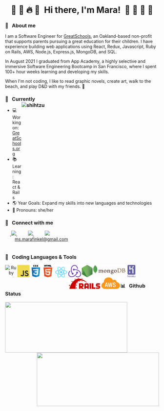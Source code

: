 <h1 align="center">🍍&nbsp;🍄&nbsp;🔥&nbsp;💖&nbsp;&nbsp;Hi there, I'm Mara!&nbsp;&nbsp;🦖&nbsp;🌈&nbsp;🧙‍&nbsp;🦈</h1>

### 🍎  &nbsp;&nbsp;About me

I am a Software Engineer for [GreatSchools](https://www.greatschools.org/), an Oakland-based non-profit that supports parents pursuing a great education for their children. I have experience building web applications using React, Redux, Javascript, Ruby on Rails, AWS, Node.js, Express.js, MongoDB, and SQL.

In August 2021 I graduated from App Academy, a highly selective and immersive Software Engineering Bootcamp in San Francisco, where I spent 100+ hour weeks learning and developing my skills.

When I'm not coding, I like to read graphic novels, create art, walk to the beach, and play D&D with my friends. 🖖

### 🌙  &nbsp;&nbsp;Currently <img align="right" alt="shihtzu" src="https://user-images.githubusercontent.com/76984497/135173191-3ba362e1-e95f-44d2-aa3b-d9501019015d.jpg" width="450" height="300" />

- 💻  Working on: [ GreatSchools.org ](https://www.greatschools.org/)
- 📚  Learning: React & Rails
- 🌎  Year Goals: Expand my skills into new languages and technologies
- 💖  Pronouns: she/her

### 🔗  &nbsp;&nbsp;Connect with me

&nbsp;&nbsp;&nbsp;&nbsp;<a href="https://www.linkedin.com/in/marafinkel">
  <img width="40px" src="https://raw.githubusercontent.com/peterthehan/peterthehan/master/assets/linkedin.svg" />
</a>
&nbsp;&nbsp;&nbsp;&nbsp;&nbsp;&nbsp;&nbsp;&nbsp;
<a href="https://internetmara.github.io/">
  <img width="40px" src="https://user-images.githubusercontent.com/76984497/135199931-99adc5e8-45ff-47b2-9c2a-deaf28f6931f.png" />
</a>
&nbsp;&nbsp;&nbsp;&nbsp;&nbsp;&nbsp;&nbsp;&nbsp;
<a href="mailto: ms.marafinkel@gmail.com">
  <img width="40px" src ="https://upload.wikimedia.org/wikipedia/commons/thumb/7/7e/Gmail_icon_%282020%29.svg/512px-Gmail_icon_%282020%29.svg.png">
</a>
<br />
&nbsp;&nbsp;&nbsp;&nbsp;&nbsp;&nbsp;&nbsp;&nbsp;ms.marafinkel@gmail.com
<br />
<br />
### 👾  &nbsp;&nbsp;Coding Languages & Tools
<div align="center">
<img align="left" alt="Ruby" width="40px" src="https://cdn.iconscout.com/icon/free/png-256/ruby-47-1175102.png" />

<img align="left" alt="JavaScript" width="40px" src="https://raw.githubusercontent.com/github/explore/80688e429a7d4ef2fca1e82350fe8e3517d3494d/topics/javascript/javascript.png" />

<img align="left" alt="CSS3" width="40px" src="https://raw.githubusercontent.com/github/explore/80688e429a7d4ef2fca1e82350fe8e3517d3494d/topics/css/css.png" />

<img align="left" alt="HTML5" width="40px" src="https://raw.githubusercontent.com/github/explore/80688e429a7d4ef2fca1e82350fe8e3517d3494d/topics/html/html.png" />

<img align="left" alt="React" width="47px" src="https://raw.githubusercontent.com/github/explore/80688e429a7d4ef2fca1e82350fe8e3517d3494d/topics/react/react.png" />

<img align="left" alt="Redux" height="40px" src="https://raw.githubusercontent.com/jangcla/github-profile/3b4d2cde84319e2b6dc1b0a042ba2fb9199a6a35/profile-photos/redux-icon.svg" />

<img align="left" alt="Node.js" width="40px" src="https://raw.githubusercontent.com/github/explore/80688e429a7d4ef2fca1e82350fe8e3517d3494d/topics/nodejs/nodejs.png" />

<img align="left" alt="MongoDB" height="30px" src="https://github.com/jangcla/github-profile/blob/main/profile-photos/mgdb-icon.png?raw=true" />

<img align='left' alt='heroku' width='40px' src="https://github.com/jangcla/github-profile/blob/main/profile-photos/heroku-icon.png?raw=true" />

<img align='left' alt='ruby-rails' height='40px' src="https://github.com/jangcla/github-profile/blob/main/profile-photos/ruby-on-rails-icon.png?raw=true" />

<img align='left' alt='AWS' height='40px' src="https://github.com/jangcla/github-profile/blob/main/profile-photos/aws.png?raw=true" />
</div>
 <br />
 <br />

### 📊  &nbsp;&nbsp;Github Status

<img align="left" height='165px' width='400px' src="https://github-readme-stats.vercel.app/api/top-langs/?username=internetmara&layout=compact&theme=midnight-purple" />

<img align="right" height='175px' width='400px' src="https://github-readme-stats.vercel.app/api?username=internetmara&show_icons=true&theme=midnight-purple"/>

<!--
**internetmara/internetmara** is a ✨ _special_ ✨ repository because its `README.md` (this file) appears on your GitHub profile.

Here are some ideas to get you started:

- 👯 I’m looking to collaborate on ...
- 🤔 I’m looking for help with ...
- 💬 Ask me about ...
- ⚡ Fun fact: ...
-->
